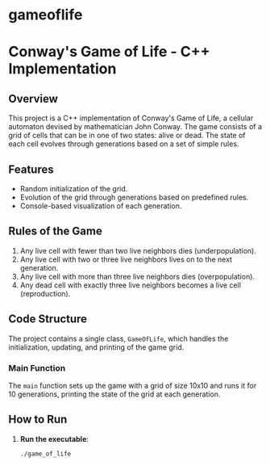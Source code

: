 # gameoflife
# Conway's Game of Life - C++ Implementation

## Overview
This project is a C++ implementation of Conway's Game of Life, a cellular automaton devised by mathematician John Conway. The game consists of a grid of cells that can be in one of two states: alive or dead. The state of each cell evolves through generations based on a set of simple rules.

## Features
- Random initialization of the grid.
- Evolution of the grid through generations based on predefined rules.
- Console-based visualization of each generation.

## Rules of the Game
1. Any live cell with fewer than two live neighbors dies (underpopulation).
2. Any live cell with two or three live neighbors lives on to the next generation.
3. Any live cell with more than three live neighbors dies (overpopulation).
4. Any dead cell with exactly three live neighbors becomes a live cell (reproduction).

## Code Structure
The project contains a single class, `GameOfLife`, which handles the initialization, updating, and printing of the game grid.


### Main Function
The `main` function sets up the game with a grid of size 10x10 and runs it for 10 generations, printing the state of the grid at each generation.

## How to Run

1. **Run the executable**:
    ```bash
    ./game_of_life
    ```

